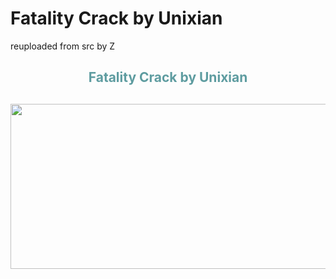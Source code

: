 
# Fatality Crack by Unixian
reuploaded from src by Z

<h2 style="color: #5e9ca0; text-align: center;"><strong>Fatality Crack by Unixian</strong></h2>
<h2 style="color: #2e6c80; text-align: center;"><img src="https://fatality.win/styles/vigas/img/fatality.gif" alt="" width="754" height="264" /></h2>
